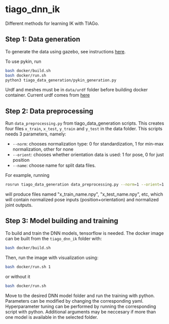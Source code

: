 # tiago_dnn_ik

Different methods for learning IK with TIAGo.

## Step 1: Data generation
To generate the data using gazebo, see instructions [here](tiago_data_generation/datagen_info.md).

To use pykin, run
```bash
bash docker/build.sh
bash docker/run.sh
python3 tiago_data_generation/pykin_generation.py
```
Urdf and meshes must be in `data/urdf` folder before building docker container. Current urdf comes from [here](https://gitioc.upc.edu/rostutorials/ktmpb/-/blob/d9caa6ef59ffe14d557de47f60590e62d4cf4efa/demos/models/robots/tiago/)

## Step 2: Data preprocessing
Run `data_preprocessing.py` from tiago_data_generation scripts. This creates four files `x_train`, `x_test`, `y_train` and `y_test` in the data folder. This scripts needs 3 parameters, namely:
- `--norm`: chooses normalization type: 0 for standardization, 1 for min-max normalization, other for none
- `--orient`: chooses whether orientation data is used: 1 for pose, 0 for just position
- `--name`: choose name for split data files.

For example, running
```bash
rosrun tiago_data_generation data_preprocessing.py --norm=1 --orient=1 --name='name'
```
will produce files named "x_train_name.npy", "x_test_name.npy", etc, which will contain normalized pose inputs (position+orientation) and normalized joint outputs.

## Step 3: Model building and training
To build and train the DNN models, tensorflow is needed. The docker image can be built from the `tiago_dnn_ik` folder with:
```bash
bash docker/build.sh
```
Then, run the image with visualization using:
```bash
bash docker/run.sh 1
```
or without it
```bash
bash docker/run.sh
```
Move to the desired DNN model folder and run the training with python. Parameters can be modified by changing the corresponding yaml.
Hyperparameter tuning can be performed by running the corresponding script with python. Additional arguments may be neccesary if more than one model is available in the selected folder.
